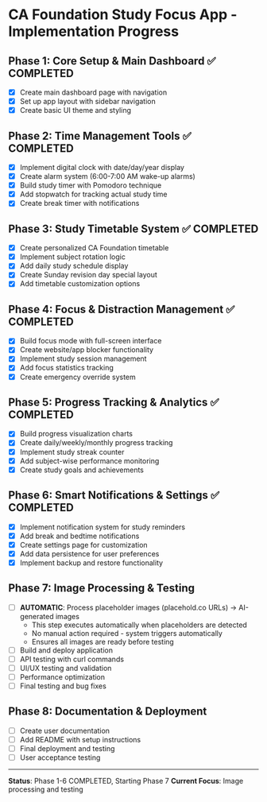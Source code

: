 # CA Foundation Study Focus App - Implementation Progress

## Phase 1: Core Setup & Main Dashboard ✅ COMPLETED
- [x] Create main dashboard page with navigation
- [x] Set up app layout with sidebar navigation
- [x] Create basic UI theme and styling

## Phase 2: Time Management Tools ✅ COMPLETED
- [x] Implement digital clock with date/day/year display
- [x] Create alarm system (6:00-7:00 AM wake-up alarms)
- [x] Build study timer with Pomodoro technique
- [x] Add stopwatch for tracking actual study time
- [x] Create break timer with notifications

## Phase 3: Study Timetable System ✅ COMPLETED
- [x] Create personalized CA Foundation timetable
- [x] Implement subject rotation logic
- [x] Add daily study schedule display
- [x] Create Sunday revision day special layout
- [x] Add timetable customization options

## Phase 4: Focus & Distraction Management ✅ COMPLETED
- [x] Build focus mode with full-screen interface
- [x] Create website/app blocker functionality
- [x] Implement study session management
- [x] Add focus statistics tracking
- [x] Create emergency override system

## Phase 5: Progress Tracking & Analytics ✅ COMPLETED
- [x] Build progress visualization charts
- [x] Create daily/weekly/monthly progress tracking
- [x] Implement study streak counter
- [x] Add subject-wise performance monitoring
- [x] Create study goals and achievements

## Phase 6: Smart Notifications & Settings ✅ COMPLETED
- [x] Implement notification system for study reminders
- [x] Add break and bedtime notifications
- [x] Create settings page for customization
- [x] Add data persistence for user preferences
- [x] Implement backup and restore functionality

## Phase 7: Image Processing & Testing
- [ ] **AUTOMATIC**: Process placeholder images (placehold.co URLs) → AI-generated images
  - This step executes automatically when placeholders are detected
  - No manual action required - system triggers automatically
  - Ensures all images are ready before testing
- [ ] Build and deploy application
- [ ] API testing with curl commands
- [ ] UI/UX testing and validation
- [ ] Performance optimization
- [ ] Final testing and bug fixes

## Phase 8: Documentation & Deployment
- [ ] Create user documentation
- [ ] Add README with setup instructions
- [ ] Final deployment and testing
- [ ] User acceptance testing

---
**Status**: Phase 1-6 COMPLETED, Starting Phase 7
**Current Focus**: Image processing and testing